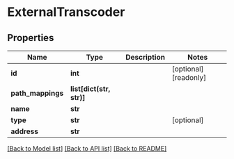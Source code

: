 # ExternalTranscoder

## Properties

Name | Type | Description | Notes
------------ | ------------- | ------------- | -------------
**id** | **int** |  | [optional] [readonly] 
**path_mappings** | **list[dict(str, str)]** |  | 
**name** | **str** |  | 
**type** | **str** |  | [optional] 
**address** | **str** |  | 

[[Back to Model list]](../#documentation-for-models) [[Back to API list]](../#documentation-for-api-endpoints) [[Back to README]](../)


